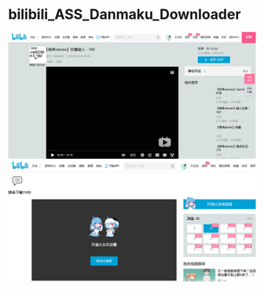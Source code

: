 # bilibili_ASS_Danmaku_Downloader

![effect](https://github.com/zhuzemin/bilibili_ASS_Danmaku_Downloader/raw/master/Screenshot-2019-11-25.png)
![set distance](https://github.com/zhuzemin/bilibili_ASS_Danmaku_Downloader/raw/master/Screenshot-2019-11-25_2.png)
